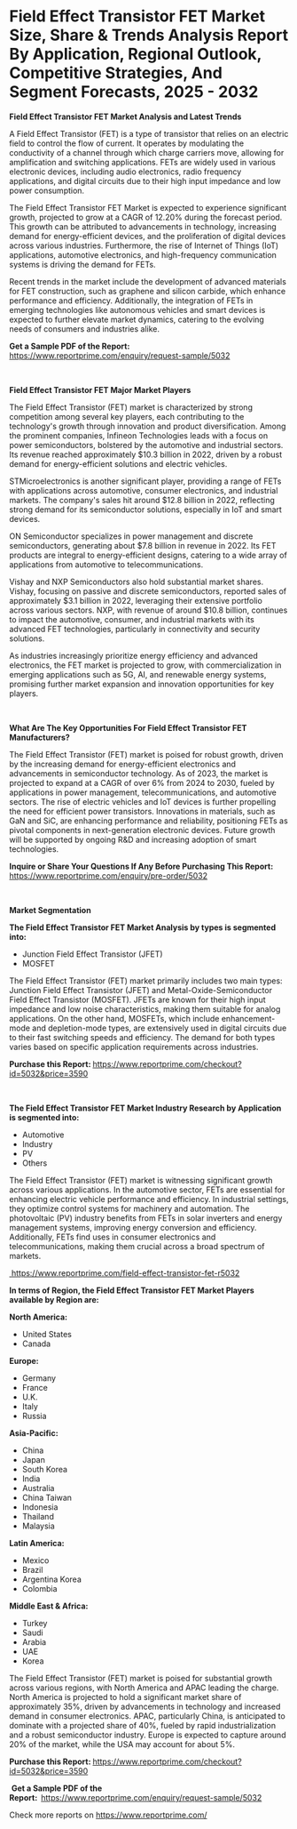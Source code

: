 <p><h1>Field Effect Transistor FET Market Size, Share & Trends Analysis Report By Application, Regional Outlook, Competitive Strategies, And Segment Forecasts, 2025 - 2032</h1></p><p><strong>Field Effect Transistor FET Market Analysis and Latest Trends</strong></p>
<p><p>A Field Effect Transistor (FET) is a type of transistor that relies on an electric field to control the flow of current. It operates by modulating the conductivity of a channel through which charge carriers move, allowing for amplification and switching applications. FETs are widely used in various electronic devices, including audio electronics, radio frequency applications, and digital circuits due to their high input impedance and low power consumption.</p><p>The Field Effect Transistor FET Market is expected to experience significant growth, projected to grow at a CAGR of 12.20% during the forecast period. This growth can be attributed to advancements in technology, increasing demand for energy-efficient devices, and the proliferation of digital devices across various industries. Furthermore, the rise of Internet of Things (IoT) applications, automotive electronics, and high-frequency communication systems is driving the demand for FETs. </p><p>Recent trends in the market include the development of advanced materials for FET construction, such as graphene and silicon carbide, which enhance performance and efficiency. Additionally, the integration of FETs in emerging technologies like autonomous vehicles and smart devices is expected to further elevate market dynamics, catering to the evolving needs of consumers and industries alike.</p></p>
<p><strong>Get a Sample PDF of the Report:&nbsp;</strong> <a href="https://www.reportprime.com/enquiry/request-sample/5032?utm_campaign=3039&utm_medium=2&utm_source=Github&utm_content=ia&utm_term=19032025&utm_id=field-effect-transistor-fet">https://www.reportprime.com/enquiry/request-sample/5032</a></p>
<p>&nbsp;</p>
<p><strong>Field Effect Transistor FET Major Market Players</strong></p>
<p><p>The Field Effect Transistor (FET) market is characterized by strong competition among several key players, each contributing to the technology's growth through innovation and product diversification. Among the prominent companies, Infineon Technologies leads with a focus on power semiconductors, bolstered by the automotive and industrial sectors. Its revenue reached approximately $10.3 billion in 2022, driven by a robust demand for energy-efficient solutions and electric vehicles.</p><p>STMicroelectronics is another significant player, providing a range of FETs with applications across automotive, consumer electronics, and industrial markets. The company's sales hit around $12.8 billion in 2022, reflecting strong demand for its semiconductor solutions, especially in IoT and smart devices.</p><p>ON Semiconductor specializes in power management and discrete semiconductors, generating about $7.8 billion in revenue in 2022. Its FET products are integral to energy-efficient designs, catering to a wide array of applications from automotive to telecommunications.</p><p>Vishay and NXP Semiconductors also hold substantial market shares. Vishay, focusing on passive and discrete semiconductors, reported sales of approximately $3.1 billion in 2022, leveraging their extensive portfolio across various sectors. NXP, with revenue of around $10.8 billion, continues to impact the automotive, consumer, and industrial markets with its advanced FET technologies, particularly in connectivity and security solutions.</p><p>As industries increasingly prioritize energy efficiency and advanced electronics, the FET market is projected to grow, with commercialization in emerging applications such as 5G, AI, and renewable energy systems, promising further market expansion and innovation opportunities for key players.</p></p>
<p>&nbsp;</p>
<p><strong>What Are The Key Opportunities For Field Effect Transistor FET Manufacturers?</strong></p>
<p><p>The Field Effect Transistor (FET) market is poised for robust growth, driven by the increasing demand for energy-efficient electronics and advancements in semiconductor technology. As of 2023, the market is projected to expand at a CAGR of over 6% from 2024 to 2030, fueled by applications in power management, telecommunications, and automotive sectors. The rise of electric vehicles and IoT devices is further propelling the need for efficient power transistors. Innovations in materials, such as GaN and SiC, are enhancing performance and reliability, positioning FETs as pivotal components in next-generation electronic devices. Future growth will be supported by ongoing R&D and increasing adoption of smart technologies.</p></p>
<p><strong>Inquire or Share Your Questions If Any Before Purchasing This Report:</strong> <a href="https://www.reportprime.com/enquiry/pre-order/5032?utm_campaign=3039&utm_medium=2&utm_source=Github&utm_content=ia&utm_term=19032025&utm_id=field-effect-transistor-fet">https://www.reportprime.com/enquiry/pre-order/5032</a></p>
<p>&nbsp;</p>
<p><strong>Market Segmentation</strong></p>
<p><strong>The Field Effect Transistor FET Market Analysis by types is segmented into:</strong></p>
<p><ul><li>Junction Field Effect Transistor (JFET)</li><li>MOSFET</li></ul></p>
<p><p>The Field Effect Transistor (FET) market primarily includes two main types: Junction Field Effect Transistor (JFET) and Metal-Oxide-Semiconductor Field Effect Transistor (MOSFET). JFETs are known for their high input impedance and low noise characteristics, making them suitable for analog applications. On the other hand, MOSFETs, which include enhancement-mode and depletion-mode types, are extensively used in digital circuits due to their fast switching speeds and efficiency. The demand for both types varies based on specific application requirements across industries.</p></p>
<p><strong>Purchase this Report:&nbsp;</strong><a href="https://www.reportprime.com/checkout?id=5032&price=3590&utm_campaign=3039&utm_medium=2&utm_source=Github&utm_content=ia&utm_term=19032025&utm_id=field-effect-transistor-fet">https://www.reportprime.com/checkout?id=5032&price=3590</a></p>
<p>&nbsp;</p>
<p><strong>The Field Effect Transistor FET Market Industry Research by Application is segmented into:</strong></p>
<p><ul><li>Automotive</li><li>Industry</li><li>PV</li><li>Others</li></ul></p>
<p><p>The Field Effect Transistor (FET) market is witnessing significant growth across various applications. In the automotive sector, FETs are essential for enhancing electric vehicle performance and efficiency. In industrial settings, they optimize control systems for machinery and automation. The photovoltaic (PV) industry benefits from FETs in solar inverters and energy management systems, improving energy conversion and efficiency. Additionally, FETs find uses in consumer electronics and telecommunications, making them crucial across a broad spectrum of markets.</p></p>
<p><a href="https://www.reportprime.com/field-effect-transistor-fet-r5032?utm_campaign=3039&utm_medium=2&utm_source=Github&utm_content=ia&utm_term=19032025&utm_id=field-effect-transistor-fet">&nbsp;https://www.reportprime.com/field-effect-transistor-fet-r5032</a></p>
<p><strong>In terms of Region, the Field Effect Transistor FET Market Players available by Region are:</strong></p>
<p>
    <p> <strong> North America: </strong>
        <ul>
            <li>United States</li>
            <li>Canada</li>
        </ul>
        </p> 
    <p> <strong> Europe: </strong>
        <ul>
            <li>Germany</li>
            <li>France</li>
            <li>U.K.</li>
            <li>Italy</li>
            <li>Russia</li>
        </ul>
        </p> 
    <p> <strong> Asia-Pacific: </strong>
        <ul>
            <li>China</li>
            <li>Japan</li>
            <li>South Korea</li>
            <li>India</li>
            <li>Australia</li>
            <li>China Taiwan</li>
            <li>Indonesia</li>
            <li>Thailand</li>
            <li>Malaysia</li>
        </ul>
        </p> 
    <p> <strong> Latin America: </strong>
        <ul>
            <li>Mexico</li>
            <li>Brazil</li>
            <li>Argentina Korea</li>
            <li>Colombia</li>
        </ul>
        </p> 
    <p> <strong> Middle East & Africa: </strong>
        <ul>
            <li>Turkey</li>
            <li>Saudi</li>
            <li>Arabia</li>
            <li>UAE</li>
            <li>Korea</li>
        </ul>
    </p>
    </p>
<p><p>The Field Effect Transistor (FET) market is poised for substantial growth across various regions, with North America and APAC leading the charge. North America is projected to hold a significant market share of approximately 35%, driven by advancements in technology and increased demand in consumer electronics. APAC, particularly China, is anticipated to dominate with a projected share of 40%, fueled by rapid industrialization and a robust semiconductor industry. Europe is expected to capture around 20% of the market, while the USA may account for about 5%.</p></p>
<p><strong>Purchase this Report: </strong><a href="https://www.reportprime.com/checkout?id=5032&price=3590&utm_campaign=3039&utm_medium=2&utm_source=Github&utm_content=ia&utm_term=19032025&utm_id=field-effect-transistor-fet">https://www.reportprime.com/checkout?id=5032&price=3590</a></p>
<p>&nbsp;<strong>Get a Sample PDF of the Report:&nbsp;&nbsp;</strong><a href="https://www.reportprime.com/enquiry/request-sample/5032?utm_campaign=3039&utm_medium=2&utm_source=Github&utm_content=ia&utm_term=19032025&utm_id=field-effect-transistor-fet">https://www.reportprime.com/enquiry/request-sample/5032</a></p>
<p><strong></strong></p>
<p>Check more reports on <a href="https://www.reportprime.com/?utm_campaign=3039&utm_medium=2&utm_source=Github&utm_content=ia&utm_term=19032025&utm_id=field-effect-transistor-fet">https://www.reportprime.com/</a></p>